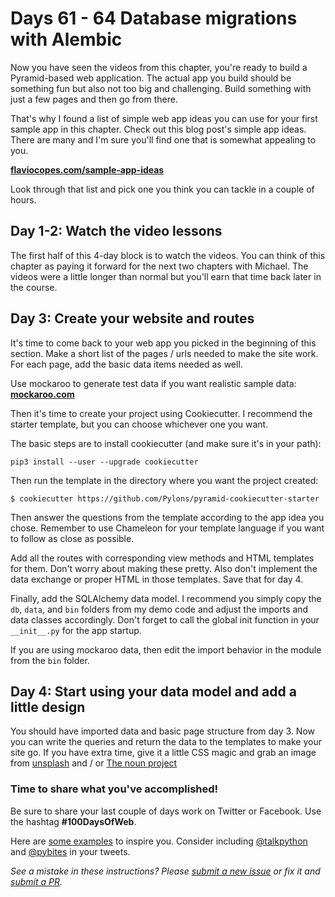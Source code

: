 # Days 61 - 64 Database migrations with Alembic

Now you have seen the videos from this chapter, you're ready to build a Pyramid-based web application. The actual app you build should be something fun but also not too big and challenging. Build something with just a few pages and then go from there.

That's why I found a list of simple web app ideas you can use for your first sample app in this chapter. Check out this blog post's simple app ideas. There are many and I'm sure you'll find one that is somewhat appealing to you.

[**flaviocopes.com/sample-app-ideas**](https://flaviocopes.com/sample-app-ideas/#simple-apps)

Look through that list and pick one you think you can tackle in a couple of hours.

## Day 1-2: Watch the video lessons

The first half of this 4-day block is to watch the videos. You can think of this chapter as paying it forward for the next two chapters with Michael. The videos were a little longer than normal but you'll earn that time back later in the course.

## Day 3: Create your website and routes

It's time to come back to your web app you picked in the beginning of this section. Make a short list of the pages / urls needed to make the site work. For each page, add the basic data items needed as well.

Use mockaroo to generate test data if you want realistic sample data: **[mockaroo.com](https://www.mockaroo.com)**

Then it's time to create your project using Cookiecutter. I recommend the starter template, but you can choose whichever one you want.

The basic steps are to install cookiecutter (and make sure it's in your path):

```
pip3 install --user --upgrade cookiecutter
```

Then run the template in the directory where you want the project created:

```
$ cookiecutter https://github.com/Pylons/pyramid-cookiecutter-starter
```

Then answer the questions from the template according to the app idea you chose. Remember to use Chameleon for your template language if you want to follow as close as possible.

Add all the routes with corresponding view methods and HTML templates for them. Don't worry about making these pretty. Also don't implement the data exchange or proper HTML in those templates. Save that for day 4.

Finally, add the SQLAlchemy data model. I recommend you simply copy the `db`, `data`, and `bin` folders from my demo code and adjust the imports and data classes accordingly. Don't forget to call the global init function in your `__init__.py` for the app startup.

If you are using mockaroo data, then edit the import behavior in the module from the `bin` folder.

## Day 4: Start using your data model and add a little design

You should have imported data and basic page structure from day 3. Now you can write the queries and return the data to the templates to make your site go. If you have extra time, give it a little CSS magic and grab an image from [unsplash](https://unsplash.com/) and / or [The noun project](https://thenounproject.com/)

### Time to share what you've accomplished!

Be sure to share your last couple of days work on Twitter or Facebook. Use the hashtag **#100DaysOfWeb**. 

Here are [some examples](https://twitter.com/search?q=%23100DaysOfCode) to inspire you. Consider including [@talkpython](https://twitter.com/talkpython) and [@pybites](https://twitter.com/pybites) in your tweets.

*See a mistake in these instructions? Please [submit a new issue](https://github.com/talkpython/100daysofweb-with-python-course/issues) or fix it and [submit a PR](https://github.com/talkpython/100daysofweb-with-python-course/pulls).*


